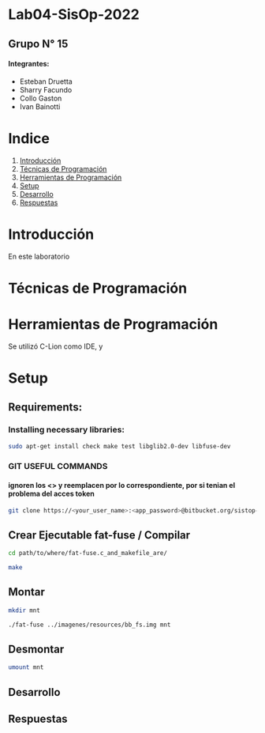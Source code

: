 # Lab04-SisOp-2022
## Grupo N° 15
#### Integrantes:
- Esteban Druetta
- Sharry Facundo
- Collo Gaston
- Ivan Bainotti

# Indice
1. [Introducción](#id1)
2. [Técnicas de Programación](#id2)
3. [Herramientas de Programación](#id3)
4. [Setup](#id4)
5. [Desarrollo](#id5)
6. [Respuestas](#id6)

# Introducción <span id="id1"/>
En este laboratorio 

# Técnicas de Programación <span id="id2"/>
 
# Herramientas de Programación <span id="id3"/>
Se utilizó C-Lion como IDE, y

# Setup <span id="id4"/>

## Requirements:

### Installing necessary libraries: 

```sh
sudo apt-get install check make test libglib2.0-dev libfuse-dev 
```

### GIT USEFUL COMMANDS
#### ignoren los <> y reemplacen por lo correspondiente, por si tenian el problema del acces token

```sh
git clone https://<your_user_name>:<app_password>@bitbucket.org/sistop-famaf/so22lab4g15.git
```
## Crear Ejecutable fat-fuse / Compilar

```sh
cd path/to/where/fat-fuse.c_and_makefile_are/

make
```

## Montar

```sh
mkdir mnt

./fat-fuse ../imagenes/resources/bb_fs.img mnt
```
## Desmontar

```sh
umount mnt
```
 
## Desarrollo <span id="id5"/>

## Respuestas <span id="id6"/>

